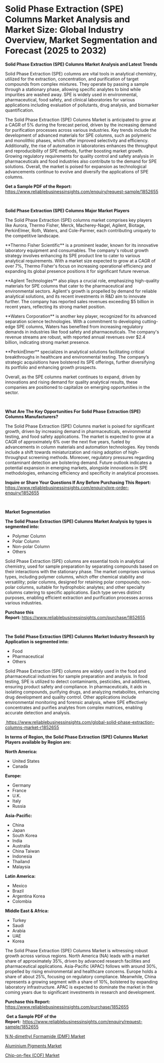 <p><h1>Solid Phase Extraction (SPE) Columns Market Analysis and Market Size: Global Industry Overview, Market Segmentation and Forecast (2025 to 2032)</h1></p><p><strong>Solid Phase Extraction (SPE) Columns Market Analysis and Latest Trends</strong></p>
<p><p>Solid Phase Extraction (SPE) columns are vital tools in analytical chemistry, utilized for the extraction, concentration, and purification of target compounds from complex mixtures. They operate by passing a sample through a stationary phase, allowing specific analytes to bind while impurities are washed away. SPE is widely used in environmental, pharmaceutical, food safety, and clinical laboratories for various applications including evaluation of pollutants, drug analysis, and biomarker quantification.</p><p>The Solid Phase Extraction (SPE) Columns Market is anticipated to grow at a CAGR of 5% during the forecast period, driven by the increasing demand for purification processes across various industries. Key trends include the development of advanced materials for SPE columns, such as polymeric and monolithic phases, which offer improved selectivity and efficiency. Additionally, the rise of automation in laboratories enhances the throughput and reproducibility of SPE methods, further boosting market growth. Growing regulatory requirements for quality control and safety analysis in pharmaceuticals and food industries also contribute to the demand for SPE solutions. Overall, the market is poised for expansion as technological advancements continue to evolve and diversify the applications of SPE columns.</p></p>
<p><strong>Get a Sample PDF of the Report:&nbsp;</strong> <a href="https://www.reliablebusinessinsights.com/enquiry/request-sample/1852655?utm_campaign=62&utm_medium=2&utm_source=Github&utm_content=ia&utm_term=07012025&utm_id=solid-phase-extraction-spe-columns">https://www.reliablebusinessinsights.com/enquiry/request-sample/1852655</a></p>
<p>&nbsp;</p>
<p><strong>Solid Phase Extraction (SPE) Columns Major Market Players</strong></p>
<p><p>The Solid Phase Extraction (SPE) columns market comprises key players like Aurora, Thermo Fisher, Merck, Macherey-Nagel, Agilent, Biotage, PerkinElmer, Roth, Waters, and Cole-Parmer, each contributing uniquely to the competitive landscape.</p><p>**Thermo Fisher Scientific** is a prominent leader, known for its innovative laboratory equipment and consumables. The company's robust growth strategy involves enhancing its SPE product line to cater to various analytical requirements. With a market size expected to grow at a CAGR of over 7%, Thermo Fisher's focus on increasing operational efficiency and expanding its global presence positions it for significant future revenue.</p><p>**Agilent Technologies** also plays a crucial role, emphasizing high-quality materials for SPE columns that cater to the pharmaceutical and environmental sectors. Agilent's growth is propelled by demand for reliable analytical solutions, and its recent investments in R&D aim to innovate further. The company has reported sales revenues exceeding $5 billion in recent years, reflecting its strong market position.</p><p>**Waters Corporation** is another key player, recognized for its advanced separation science technologies. With a commitment to developing cutting-edge SPE columns, Waters has benefited from increasing regulatory demands in industries like food safety and pharmaceuticals. The company's revenue streams are robust, with reported annual revenues over $2.4 billion, indicating strong market presence.</p><p>**PerkinElmer** specializes in analytical solutions facilitating critical breakthroughs in healthcare and environmental testing. The company’s strategic acquisitions have bolstered its SPE offerings, further diversifying its portfolio and enhancing growth prospects.</p><p>Overall, as the SPE columns market continues to expand, driven by innovations and rising demand for quality analytical results, these companies are positioned to capitalize on emerging opportunities in the sector.</p></p>
<p>&nbsp;</p>
<p><strong>What Are The Key Opportunities For Solid Phase Extraction (SPE) Columns Manufacturers?</strong></p>
<p><p>The Solid Phase Extraction (SPE) Columns market is poised for significant growth, driven by increasing demand in pharmaceuticals, environmental testing, and food safety applications. The market is expected to grow at a CAGR of approximately 6% over the next five years, fueled by advancements in column materials and automation technologies. Key trends include a shift towards miniaturization and rising adoption of high-throughput screening methods. Moreover, regulatory pressures regarding contaminant detection are bolstering demand. Future outlook indicates a potential expansion in emerging markets, alongside innovations in SPE methodologies, enhancing efficiency and specificity in analytical processes.</p></p>
<p><strong>Inquire or Share Your Questions If Any Before Purchasing This Report:</strong> <a href="https://www.reliablebusinessinsights.com/enquiry/pre-order-enquiry/1852655?utm_campaign=62&utm_medium=2&utm_source=Github&utm_content=ia&utm_term=07012025&utm_id=solid-phase-extraction-spe-columns">https://www.reliablebusinessinsights.com/enquiry/pre-order-enquiry/1852655</a></p>
<p>&nbsp;</p>
<p><strong>Market Segmentation</strong></p>
<p><strong>The Solid Phase Extraction (SPE) Columns Market Analysis by types is segmented into:</strong></p>
<p><ul><li>Polymer Column</li><li>Polar Column</li><li>Non-polar Column</li><li>Others</li></ul></p>
<p><p>Solid Phase Extraction (SPE) columns are essential tools in analytical chemistry, used for sample preparation by separating compounds based on their interactions with the stationary phase. The market comprises various types, including polymer columns, which offer chemical stability and versatility; polar columns, designed for retaining polar compounds; non-polar columns, suitable for hydrophobic analytes; and other specialty columns catering to specific applications. Each type serves distinct purposes, enabling efficient extraction and purification processes across various industries.</p></p>
<p><strong>Purchase this Report:&nbsp;</strong><a href="https://www.reliablebusinessinsights.com/purchase/1852655?utm_campaign=62&utm_medium=2&utm_source=Github&utm_content=ia&utm_term=07012025&utm_id=solid-phase-extraction-spe-columns">https://www.reliablebusinessinsights.com/purchase/1852655</a></p>
<p>&nbsp;</p>
<p><strong>The Solid Phase Extraction (SPE) Columns Market Industry Research by Application is segmented into:</strong></p>
<p><ul><li>Food</li><li>Pharmaceutical</li><li>Others</li></ul></p>
<p><p>Solid Phase Extraction (SPE) columns are widely used in the food and pharmaceutical industries for sample preparation and analysis. In food testing, SPE is utilized to detect contaminants, pesticides, and additives, ensuring product safety and compliance. In pharmaceuticals, it aids in isolating compounds, purifying drugs, and analyzing metabolites, enhancing drug development and quality control. Other applications include environmental monitoring and forensic analysis, where SPE effectively concentrates and purifies analytes from complex matrices, enabling accurate detection and analysis.</p></p>
<p><a href="https://www.reliablebusinessinsights.com/global-solid-phase-extraction-columns-market-r1852655?utm_campaign=62&utm_medium=2&utm_source=Github&utm_content=ia&utm_term=07012025&utm_id=solid-phase-extraction-spe-columns">&nbsp;https://www.reliablebusinessinsights.com/global-solid-phase-extraction-columns-market-r1852655</a></p>
<p><strong>In terms of Region, the Solid Phase Extraction (SPE) Columns Market Players available by Region are:</strong></p>
<p>
    <p> <strong> North America: </strong>
        <ul>
            <li>United States</li>
            <li>Canada</li>
        </ul>
        </p> 
    <p> <strong> Europe: </strong>
        <ul>
            <li>Germany</li>
            <li>France</li>
            <li>U.K.</li>
            <li>Italy</li>
            <li>Russia</li>
        </ul>
        </p> 
    <p> <strong> Asia-Pacific: </strong>
        <ul>
            <li>China</li>
            <li>Japan</li>
            <li>South Korea</li>
            <li>India</li>
            <li>Australia</li>
            <li>China Taiwan</li>
            <li>Indonesia</li>
            <li>Thailand</li>
            <li>Malaysia</li>
        </ul>
        </p> 
    <p> <strong> Latin America: </strong>
        <ul>
            <li>Mexico</li>
            <li>Brazil</li>
            <li>Argentina Korea</li>
            <li>Colombia</li>
        </ul>
        </p> 
    <p> <strong> Middle East & Africa: </strong>
        <ul>
            <li>Turkey</li>
            <li>Saudi</li>
            <li>Arabia</li>
            <li>UAE</li>
            <li>Korea</li>
        </ul>
    </p>
    </p>
<p><p>The Solid Phase Extraction (SPE) Columns Market is witnessing robust growth across various regions. North America (NA) leads with a market share of approximately 35%, driven by advanced research facilities and pharmaceutical applications. Asia-Pacific (APAC) follows with around 30%, propelled by rising environmental and healthcare concerns. Europe holds a share of about 25%, focusing on regulatory compliance. Meanwhile, China represents a growing segment with a share of 10%, bolstered by expanding laboratory infrastructure. APAC is expected to dominate the market in the coming years due to significant investments in research and development.</p></p>
<p><strong>Purchase this Report: </strong><a href="https://www.reliablebusinessinsights.com/purchase/1852655?utm_campaign=62&utm_medium=2&utm_source=Github&utm_content=ia&utm_term=07012025&utm_id=solid-phase-extraction-spe-columns">https://www.reliablebusinessinsights.com/purchase/1852655</a></p>
<p>&nbsp;<strong>Get a Sample PDF of the Report:&nbsp;&nbsp;</strong><a href="https://www.reliablebusinessinsights.com/enquiry/request-sample/1852655?utm_campaign=62&utm_medium=2&utm_source=Github&utm_content=ia&utm_term=07012025&utm_id=solid-phase-extraction-spe-columns">https://www.reliablebusinessinsights.com/enquiry/request-sample/1852655</a></p>
<p><strong></strong></p>
<p><p><a href="https://github.com/jamastodola515/Market-Research-Report-List-1/blob/main/nn-dimethyl-formamide-dmf-market.md?utm_campaign=62&utm_medium=2&utm_source=Github&utm_content=ia&utm_term=07012025&utm_id=solid-phase-extraction-spe-columns">N,N-dimethyl Formamide (DMF) Market</a></p><p><a href="https://github.com/organophelia8282/Market-Research-Report-List-1/blob/main/aluminium-pigments-market.md?utm_campaign=62&utm_medium=2&utm_source=Github&utm_content=ia&utm_term=07012025&utm_id=solid-phase-extraction-spe-columns">Aluminium Pigments Market</a></p><p><a href="https://github.com/danikabiele541/Market-Research-Report-List-1/blob/main/chip-on-flex-cof-market.md?utm_campaign=62&utm_medium=2&utm_source=Github&utm_content=ia&utm_term=07012025&utm_id=solid-phase-extraction-spe-columns">Chip-on-flex (COF) Market</a></p></p>